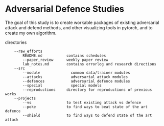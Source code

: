 # Adversarial Defence Studies

The goal of this study is to create workable packages of existing adversarial attack and defend methods, and other visualizing tools in pytorch, and to create my own algorithm.

directories
```
    --raw_efforts
        README.md           contains schedules
        --paper_review      weekly paper review
        lab_notes.md        contains errorlog and research directions
    --src
        --module              common data/trainer modules
        --attacks             adversarial attack modules
        --defences            adversarial defence modules
        --special             special models
        --reproductions     directory for reproductions of previous works
    --projects
        --vs                to test existing attack vs defence
        --poke              to find ways to beat state of the art defence
        --shield            to find ways to defend state of the art attack

```

